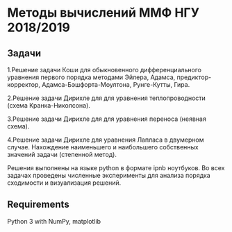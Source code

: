 # Методы вычислений  ММФ НГУ 2018/2019

## Задачи
 1.Решение задачи Коши для обыкновенного дифференциального уравнения первого порядка методами Эйлера, Адамса, предиктор-корректор, Адамса-Бэшфорта-Моултона, Рунге-Кутты, Гира. 
 
 2.Решение задачи Дирихле для для уравнения теплопроводности (схема Кранка-Николсона).
 
 3.Решение задачи Дирихле для для уравнения переноса (неявная схема).
 
 4.Решение задачи Дирихле для уравнения Лапласа в двумерном случае. Нахождение наименьшего и наибольшего собственных значений задачи (степенной метод).
 
 Решения выполнены на языке python в формате ipnb ноутбуков.
 Во всех задачах проведены численные эксперименты для анализа порядка сходимости и визуализация решений.
 
 ## Requirements
 Python 3 with NumPy, matplotlib
